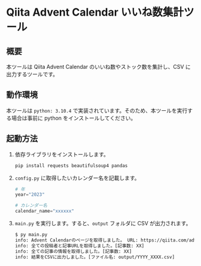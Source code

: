 # Qiita Advent Calendar いいね数集計ツール

## 概要

本ツールは Qiita Advent Calendar のいいね数やストック数を集計し、CSV に出力するツールです。

## 動作環境

本ツールは `python: 3.10.4` で実装されています。そのため、本ツールを実行する場合は事前に python をインストールしてください。

## 起動方法

1. 依存ライブラリをインストールします。

   ```bash
   pip install requests beautifulsoup4 pandas
   ```

2. `config.py` に取得したいカレンダー名を記載します。

   ```py
   # 年
   year="2023"

   # カレンダー名
   calendar_name="xxxxxx"
   ```

3. `main.py` を実行します。すると、`output` フォルダに CSV が出力されます。

   ```bash
   $ py main.py
   info: Advent Calendarのページを取得しました。 URL: https://qiita.com/advent-calendar/XXXX/YYYY]
   info: 全ての投稿者と記事URLを取得しました。[記事数: XX]
   info: 全ての記事の情報を取得しました。[記事数: XX]
   info: 結果をCSVに出力しました。[ファイル名: output/YYYY_XXXX.csv]
   ```
